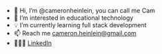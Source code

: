 - 👋 Hi, I’m @cameronheinlein, you can call me Cam
- 👀 I’m interested in educational technology 
- 💡 I’m currently learning full stack development 
- 📫 Reach me cameron.heinlein@gmail.com
- 👩🏼‍💻 [LinkedIn](linkedin.com/in/cameronheinlein)

<!---
cameronheinlein/cameronheinlein is a ✨ special ✨ repository because its `README.md` (this file) appears on your GitHub profile.
You can click the Preview link to take a look at your changes.
--->
